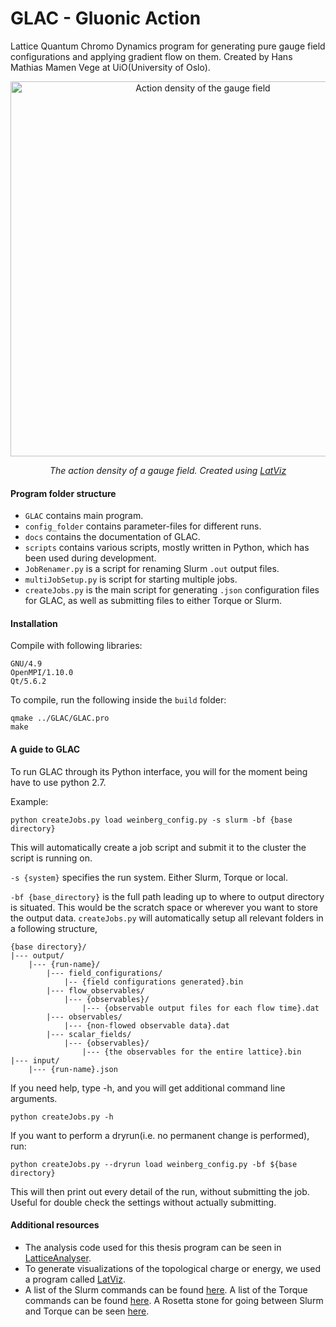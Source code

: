 # GLAC - Gluonic Action

Lattice Quantum Chromo Dynamics program for generating pure gauge field configurations and applying gradient flow on them. Created by Hans Mathias Mamen Vege at UiO(University of Oslo).

<p align="center">
    <img src="docs/field_density_b62_b6.200000_N32_NT64_np512_config00600.gif" alt="Action density of the gauge field" width="600"/>
</p>
    
<p align="center">
    <i>The action density of a gauge field. Created using <a href="https://github.com/hmvege/LatViz">LatViz</a></i>
</p>

#### Program folder structure
* `GLAC` contains main program. 
* `config_folder` contains parameter-files for different runs.
* `docs` contains the documentation of GLAC.
* `scripts` contains various scripts, mostly written in Python, which has been used during development.
* `JobRenamer.py` is a script for renaming Slurm `.out` output files.
* `multiJobSetup.py` is script for starting multiple jobs.
* `createJobs.py` is the main script for generating `.json` configuration files for GLAC, as well as submitting files to either Torque or Slurm.

#### Installation
Compile with following libraries:
```
GNU/4.9
OpenMPI/1.10.0
Qt/5.6.2
```
To compile, run the following inside the `build` folder:
```
qmake ../GLAC/GLAC.pro
make
```

#### A guide to GLAC
To run GLAC through its Python interface, you will for the moment being have to use python 2.7.

Example:
```
python createJobs.py load weinberg_config.py -s slurm -bf {base directory}
```
This will automatically create a job script and submit it to the cluster the script is running on.

`-s {system}` specifies the run system. Either Slurm, Torque or local.

`-bf {base_directory}` is the full path leading up to where to output directory is situated. This would be the scratch space or wherever you want to store the output data. `createJobs.py` will automatically setup all relevant folders in a following structure,
```
{base directory}/
|--- output/
    |--- {run-name}/
        |--- field_configurations/
            |-- {field configurations generated}.bin
        |--- flow_observables/
            |--- {observables}/
                |--- {observable output files for each flow time}.dat
        |--- observables/
            |--- {non-flowed observable data}.dat
        |--- scalar_fields/
            |--- {observables}/
                |--- {the observables for the entire lattice}.bin
|--- input/
    |--- {run-name}.json
```

If you need help, type -h, and you will get additional command line arguments.
```
python createJobs.py -h
```

If you want to perform a dryrun(i.e. no permanent change is performed), run:
```
python createJobs.py --dryrun load weinberg_config.py -bf ${base directory}
```
This will then print out every detail of the run, without submitting the job. Useful for double check the settings without actually submitting.

#### Additional resources
* The analysis code used for this thesis program can be seen in [LatticeAnalyser](https://github.com/hmvege/LatticeAnalyser).
* To generate visualizations of the topological charge or energy, we used a program called [LatViz](https://github.com/hmvege/LatViz).
* A list of the Slurm commands can be found [here](https://slurm.schedmd.com/pdfs/summary.pdf). A list of the Torque commands can be found [here](https://gif.biotech.iastate.edu/torque-pbs-job-management-cheat-sheet). A Rosetta stone for going between Slurm and Torque can be seen [here](https://slurm.schedmd.com/rosetta.pdf).